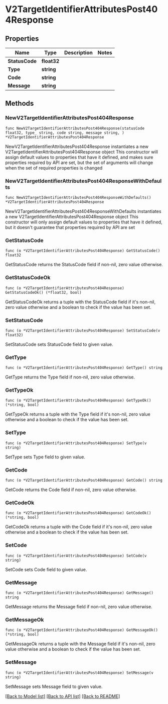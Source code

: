 # V2TargetIdentifierAttributesPost404Response

## Properties

Name | Type | Description | Notes
------------ | ------------- | ------------- | -------------
**StatusCode** | **float32** |  | 
**Type** | **string** |  | 
**Code** | **string** |  | 
**Message** | **string** |  | 

## Methods

### NewV2TargetIdentifierAttributesPost404Response

`func NewV2TargetIdentifierAttributesPost404Response(statusCode float32, type_ string, code string, message string, ) *V2TargetIdentifierAttributesPost404Response`

NewV2TargetIdentifierAttributesPost404Response instantiates a new V2TargetIdentifierAttributesPost404Response object
This constructor will assign default values to properties that have it defined,
and makes sure properties required by API are set, but the set of arguments
will change when the set of required properties is changed

### NewV2TargetIdentifierAttributesPost404ResponseWithDefaults

`func NewV2TargetIdentifierAttributesPost404ResponseWithDefaults() *V2TargetIdentifierAttributesPost404Response`

NewV2TargetIdentifierAttributesPost404ResponseWithDefaults instantiates a new V2TargetIdentifierAttributesPost404Response object
This constructor will only assign default values to properties that have it defined,
but it doesn't guarantee that properties required by API are set

### GetStatusCode

`func (o *V2TargetIdentifierAttributesPost404Response) GetStatusCode() float32`

GetStatusCode returns the StatusCode field if non-nil, zero value otherwise.

### GetStatusCodeOk

`func (o *V2TargetIdentifierAttributesPost404Response) GetStatusCodeOk() (*float32, bool)`

GetStatusCodeOk returns a tuple with the StatusCode field if it's non-nil, zero value otherwise
and a boolean to check if the value has been set.

### SetStatusCode

`func (o *V2TargetIdentifierAttributesPost404Response) SetStatusCode(v float32)`

SetStatusCode sets StatusCode field to given value.


### GetType

`func (o *V2TargetIdentifierAttributesPost404Response) GetType() string`

GetType returns the Type field if non-nil, zero value otherwise.

### GetTypeOk

`func (o *V2TargetIdentifierAttributesPost404Response) GetTypeOk() (*string, bool)`

GetTypeOk returns a tuple with the Type field if it's non-nil, zero value otherwise
and a boolean to check if the value has been set.

### SetType

`func (o *V2TargetIdentifierAttributesPost404Response) SetType(v string)`

SetType sets Type field to given value.


### GetCode

`func (o *V2TargetIdentifierAttributesPost404Response) GetCode() string`

GetCode returns the Code field if non-nil, zero value otherwise.

### GetCodeOk

`func (o *V2TargetIdentifierAttributesPost404Response) GetCodeOk() (*string, bool)`

GetCodeOk returns a tuple with the Code field if it's non-nil, zero value otherwise
and a boolean to check if the value has been set.

### SetCode

`func (o *V2TargetIdentifierAttributesPost404Response) SetCode(v string)`

SetCode sets Code field to given value.


### GetMessage

`func (o *V2TargetIdentifierAttributesPost404Response) GetMessage() string`

GetMessage returns the Message field if non-nil, zero value otherwise.

### GetMessageOk

`func (o *V2TargetIdentifierAttributesPost404Response) GetMessageOk() (*string, bool)`

GetMessageOk returns a tuple with the Message field if it's non-nil, zero value otherwise
and a boolean to check if the value has been set.

### SetMessage

`func (o *V2TargetIdentifierAttributesPost404Response) SetMessage(v string)`

SetMessage sets Message field to given value.



[[Back to Model list]](../README.md#documentation-for-models) [[Back to API list]](../README.md#documentation-for-api-endpoints) [[Back to README]](../README.md)


